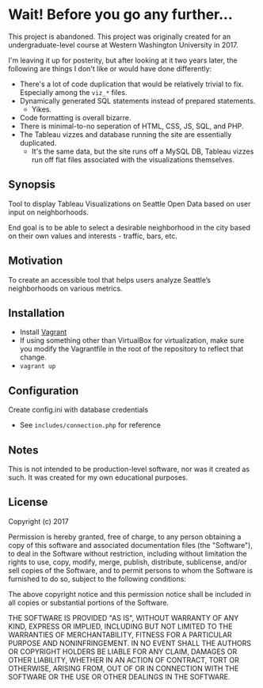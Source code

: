 # Wait! Before you go any further...

This project is abandoned. This project was originally created for an undergraduate-level course at Western Washington University in 2017. 

I'm leaving it up for posterity, but after looking at it two years later, the following are things I don't like or would have done differently: 
* There's a lot of code duplication that would be relatively trivial to fix. Especially among the `viz_*` files. 
* Dynamically generated SQL statements instead of prepared statements. 
   * Yikes.
* Code formatting is overall bizarre. 
* There is minimal-to-no seperation of HTML, CSS, JS, SQL, and PHP.
* The Tableau vizzes and database running the site are essentially duplicated. 
  * It's the same data, but the site runs off a MySQL DB, Tableau vizzes run off flat files associated with the visualizations themselves. 

## Synopsis
Tool to display Tableau Visualizations on Seattle Open Data based on user input on neighborhoods.
 
End goal is to be able to select a desirable neighborhood in the city based on their own values and interests - traffic, bars, etc.

## Motivation

To create an accessible tool that helps users analyze Seattle’s neighborhoods on various metrics. 

## Installation

* Install [Vagrant](https://www.vagrantup.com/)
 * If using something other than VirtualBox for virtualization, make sure you modify the Vagrantfile in the root of the repository to reflect that change. 
* `vagrant up` 

## Configuration

Create config.ini with database credentials
* See `includes/connection.php` for reference

## Notes
This is not intended to be production-level software, nor was it created as such. It was created for my own educational purposes. 

## License

Copyright (c) 2017 

Permission is hereby granted, free of charge, to any person obtaining a copy
of this software and associated documentation files (the "Software"), to deal
in the Software without restriction, including without limitation the rights
to use, copy, modify, merge, publish, distribute, sublicense, and/or sell
copies of the Software, and to permit persons to whom the Software is
furnished to do so, subject to the following conditions:

The above copyright notice and this permission notice shall be included in all
copies or substantial portions of the Software.

THE SOFTWARE IS PROVIDED "AS IS", WITHOUT WARRANTY OF ANY KIND, EXPRESS OR
IMPLIED, INCLUDING BUT NOT LIMITED TO THE WARRANTIES OF MERCHANTABILITY,
FITNESS FOR A PARTICULAR PURPOSE AND NONINFRINGEMENT. IN NO EVENT SHALL THE
AUTHORS OR COPYRIGHT HOLDERS BE LIABLE FOR ANY CLAIM, DAMAGES OR OTHER
LIABILITY, WHETHER IN AN ACTION OF CONTRACT, TORT OR OTHERWISE, ARISING FROM,
OUT OF OR IN CONNECTION WITH THE SOFTWARE OR THE USE OR OTHER DEALINGS IN THE
SOFTWARE.
